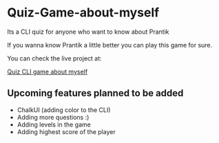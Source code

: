 # Quiz-Game-about-myself
Its a CLI quiz for anyone who want to know about Prantik

If you wanna know Prantik a little better you can play this game for sure.

You can check the live project at: 

<a href="https://fueler.io/prantikseal/quiz-game-about-myself" target="_blank">Quiz CLI game about myself</a>

<h2>Upcoming features planned to be added</h2>

- ChalkUI (adding color to the CLI)
- Adding more questions :)
- Adding levels in the game
- Adding highest score of the player
